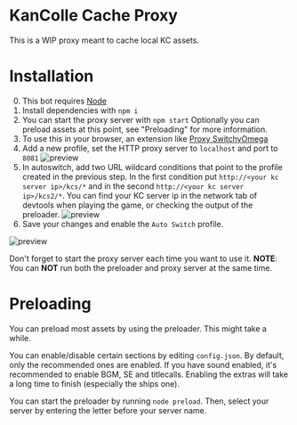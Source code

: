 KanColle Cache Proxy
=======
This is a WIP proxy meant to cache local KC assets.

Installation
======
0. This bot requires [Node](https://nodejs.org/en/)
1. Install dependencies with `npm i`
2. You can start the proxy server with `npm start`
    Optionally you can preload assets at this point, see "Preloading" for more information. 
3. To use this in your browser, an extension like [Proxy SwitchyOmega](https://chrome.google.com/webstore/detail/proxy-switchyomega/padekgcemlokbadohgkifijomclgjgif)
4. Add a new profile, set the HTTP proxy server to `localhost` and port to `8081`
![preview](https://i.imgur.com/w6wHZeM.png)
5. In autoswitch, add two URL wildcard conditions that point to the profile created in the previous step. In the first condition put `http://<your kc server ip>/kcs/*` and in the second `http://<your kc server ip>/kcs2/*`. You can find your KC server ip in the network tab of devtools when playing the game, or checking the output of the preloader.
![preview](https://i.imgur.com/cwBrda5.png)
6. Save your changes and enable the `Auto Switch` profile.

![preview](https://i.imgur.com/Z32Ga5J.png)

Don't forget to start the proxy server each time you want to use it.
**NOTE**: You can **NOT** run both the preloader and proxy server at the same time.

Preloading
======
You can preload most assets by using the preloader. This might take a while. 

You can enable/disable certain sections by editing `config.json`. By default, only the recommended ones are enabled. If you have sound enabled, it's recommended to enable BGM, SE and titlecalls. Enabling the extras will take a long time to finish (especially the ships one).

You can start the preloader by running `node preload`. Then, select your server by entering the letter before your server name. 